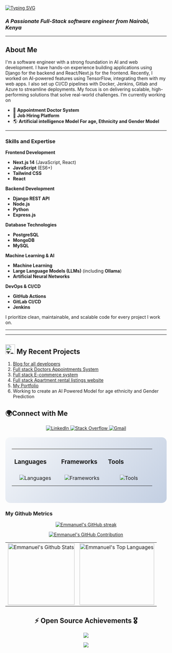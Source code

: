 [![Typing SVG](https://readme-typing-svg.demolab.com?font=Fira+Code&weight=600&size=40&pause=1000&color=55ca27&center=true&width=1100&height=100&lines=👋🏻+Am+Emmanuel+a+Full+stack+software+engineer)](https://git.io/typing-svg)


### **_A Passionate Full-Stack software engineer from Nairobi, Kenya_**

---

## **About Me**  

I'm a software engineer with a strong foundation in AI and web development. I have hands-on experience building applications using Django for the backend and React/Next.js for the frontend. Recently, I worked on AI-powered features using TensorFlow, integrating them with my web apps. I also set up CI/CD pipelines with Docker, Jenkins, Gitlab and Azure to streamline deployments. My focus is on delivering scalable, high-performing solutions that solve real-world challenges.
 I’m currently working on

- 🔭 **Appointment Doctor System**  
- 🌱 **Job Hiring Platform**  
- 🌎 **Artificial intelligence Model For age, Ethnicity and Gender Model**  

---

### **Skills and Expertise**

**Frontend Development**  
- **Next.js 14** (JavaScript, React)  
- **JavaScript** (ES6+)  
- **Tailwind CSS**  
- **React**  

**Backend Development**  
- **Django REST API**  
- **Node.js**  
- **Python**  
- **Express.js**  

**Database Technologies**  
- **PostgreSQL**  
- **MongoDB**  
- **MySQL**  

**Machine Learning & AI**  
- **Machine Learning**  
- **Large Language Models (LLMs)** (including **Ollama**)  
- **Artificial Neural Networks**  

**DevOps & CI/CD**  
- **GitHub Actions**  
- **GitLab CI/CD**  
- **Jenkins**  

I prioritize clean, maintainable, and scalable code for every project I work on.

---

---


  ## <img src="https://raw.githubusercontent.com/Tarikul-Islam-Anik/Animated-Fluent-Emojis/master/Emojis/People/Technologist.png" alt="Technologist" width="30" height="30" /> My Recent Projects 
1. [Blog for all developers](https://developers-home.vercel.app/)
2. [Full stack Doctors Appointments System](https://healthcare-project-sepia.vercel.app/)
3. [Full stack E-commerce system](https://e-commerce-market-site.vercel.app/)
4. [Full stack Apartment rental listings website](https://apartments-site-rental.vercel.app/)
5. [My Portfolio](https://my-portfolio-livid-seven-75.vercel.app/)
6. Working to create an AI Powered Model for age ethnicity and Gender Prediction



  ## 🌍Connect with Me

<div align="center">
  <a href="https://www.linkedin.com/in/emmanuel-makau-40a12028b/">
    <img src="https://skillicons.dev/icons?i=linkedin" alt="LinkedIn"/>
  </a>
  <a href="https://stackoverflow.com/users/26565337/emmanuel-makau">
    <img src="https://skillicons.dev/icons?i=stackoverflow" alt="Stack Overflow"/>
  </a>
  <a href="mailto:emmanuelmakau90@gmail.com">
    <img src="https://go-skill-icons.vercel.app/api/icons?i=gmail" alt="Gmail"/>
  </a>
</div>



<div style="text-align: center; background: linear-gradient(135deg, #f5f7fa 0%, #c3cfe2 100%); padding: 20px; border-radius: 15px; margin: 20px auto; max-width: 800px;">
<table><tr><td valign="top" width="33%">

### Languages
<div align="center">  
<!-- <img style="margin: 10px" src="https://skillicons.dev/icons?i=html,css,js,py,c,dart,nodejs,sass,mysql&perline=6" alt="Languages" /> -->
<img style="margin: 10px" src="https://skillicons.dev/icons?i=python,c,html,css,git,js,ts&perline=6" alt="Languages" />
</div>
</td><td valign="top" width="33%">

### Frameworks  
<div align="center">
<!-- <img style="margin: 10px" src="https://skillicons.dev/icons?i=bootstrap,tailwindcss,react,nextjs,django,tensorflow&perline=6," alt="Frameworks" /> -->
<img style="margin: 10px" src="https://skillicons.dev/icons?i=tailwindcss,react,django,nodejs,express,redux,pytorch,sklearn,tensorflow&perline=6" alt="Frameworks" />
</div>
</td><td valign="top" width="33%">

### Tools  
<div align="center">  
<img style="margin: 10px" src="https://skillicons.dev/icons?i=vscode,aws,bash,postman,figma,vite,mongodb,mysql,postgres&perline=6" alt="Tools" />
</div>
</td></tr></table>  <br/> 
 
</div>

### My Github Metrics


<p align="center">
  <a href="https://github.com/Emmanuel10701">
    <img src="https://github-readme-streak-stats.herokuapp.com/?user=Emmanuel10701&theme=chartreuse-dark&border=00FF00&background=1A1B27" alt="Emmanuel's GitHub streak" />
  </a>
</p>
<p align="center">
  <a href="https://github.com/Emmanuel10701">
    <img src="https://github-profile-summary-cards.vercel.app/api/cards/profile-details?username=Emmanuel10701&theme=merko" alt="Emmanuel's GitHub Contribution" />
  </a>
</p>
<table align="center">
  <tr>
    <td valign="top">
        <a href="https://github.com/Emmanuel10701">
            <img alt="Emmanuel's Github Stats" src="https://denvercoder1-github-readme-stats.vercel.app/api?username=Emmanuel10701&show_icons=true&count_private=true&theme=chartreuse-dark&border_color=00FF00&bg_color=1A1B27&title_color=00FF00&icon_color=00FF00" height="192px" width="100%"/>
        </a>
    </td>
    <td valign="top">
        <a href="https://github.com/Emmanuel10701">
            <img alt="Emmanuel's Top Languages" src="https://denvercoder1-github-readme-stats.vercel.app/api/top-langs/?username=Emmanuel10701&langs_count=8&layout=compact&theme=chartreuse-dark&border_color=00FF00&bg_color=1A1B27&title_color=00FF00&icon_color=00FF00" height="192px" width="100%"/>
        </a>
    </td>
  </tr>
</table>






<h2 align="center"> ⚡ Open Source Achievements 🎖️</h2>
<div align="center" style="max-width: 600px; margin: auto;">



<img src="https://user-images.githubusercontent.com/74038190/212284100-561aa473-3905-4a80-b561-0d28506553ee.gif" width="full">

<p align="center">
     <img src="https://capsule-render.vercel.app/api?type=waving&color=gradient&height=100&section=footer"/>
</p>
